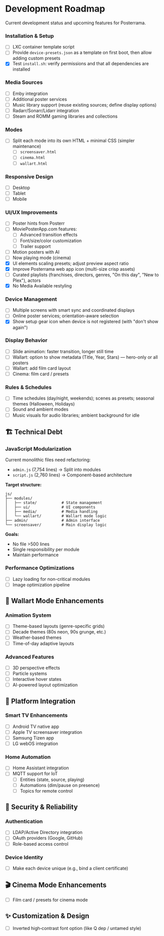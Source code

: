 # Development Roadmap

Current development status and upcoming features for Posterrama.

### Installation & Setup

- [ ] LXC container template script
- [ ] Provide `device-presets.json` as a template on first boot, then allow adding custom presets
- [x] Test `install.sh`: verify permissions and that all dependencies are installed

### Media Sources

- [ ] Emby integration
- [ ] Additional poster services
- [ ] Music library support (reuse existing sources; define display options)
- [ ] Radarr/Sonarr/Lidarr integration
- [ ] Steam and ROMM gaming libraries and collections

### Modes

- [ ] Split each mode into its own HTML + minimal CSS (simpler maintenance)
    - [ ] `screensaver.html`
    - [ ] `cinema.html`
    - [ ] `wallart.html`

### Responsive Design

- [ ] Desktop
- [ ] Tablet
- [ ] Mobile

### UI/UX Improvements

- [ ] Poster hints from Posterr
- [ ] MoviePosterApp.com features:
    - [ ] Advanced transition effects
    - [ ] Font/size/color customization
    - [ ] Trailer support
- [ ] Motion posters with AI
- [ ] Now playing mode (cinema)
- [x] UI elements scaling presets; adjust preview aspect ratio
- [x] Improve Posterrama web app icon (multi-size crisp assets)
- [ ] Curated playlists (franchises, directors, genres, "On this day", "New to Plex"), actors
- [x] No Media Available restyling

### Device Management

- [ ] Multiple screens with smart sync and coordinated displays
- [ ] Online poster services; orientation-aware selection
- [x] Show setup gear icon when device is not registered (with "don't show again")

### Display Behavior

- [ ] Slide animation: faster transition, longer still time
- [ ] Wallart: option to show metadata (Title, Year, Stars) — hero-only or all posters
- [ ] Wallart: add film card layout
- [ ] Cinema: film card / presets

### Rules & Schedules

- [ ] Time schedules (day/night, weekends); scenes as presets; seasonal themes (Halloween, Holidays)
- [ ] Sound and ambient modes
- [ ] Music visuals for audio libraries; ambient background for idle

## 🏗️ Technical Debt

### JavaScript Modularization

Current monolithic files need refactoring:

- `admin.js` (7,754 lines) → Split into modules
- `script.js` (2,760 lines) → Component-based architecture

**Target structure:**

```
js/
├── modules/
│   ├── state/           # State management
│   ├── ui/              # UI components
│   ├── media/           # Media handling
│   └── wallart/         # Wallart mode logic
├── admin/               # Admin interface
└── screensaver/         # Main display logic
```

**Goals:**

- No file >500 lines
- Single responsibility per module
- Maintain performance

### Performance Optimizations

- [ ] Lazy loading for non-critical modules
- [ ] Image optimization pipeline

## 🎨 Wallart Mode Enhancements

### Animation System

- [ ] Theme-based layouts (genre-specific grids)
- [ ] Decade themes (80s neon, 90s grunge, etc.)
- [ ] Weather-based themes
- [ ] Time-of-day adaptive layouts

### Advanced Features

- [ ] 3D perspective effects
- [ ] Particle systems
- [ ] Interactive hover states
- [ ] AI-powered layout optimization

## 📱 Platform Integration

### Smart TV Enhancements

- [ ] Android TV native app
- [ ] Apple TV screensaver integration
- [ ] Samsung Tizen app
- [ ] LG webOS integration

### Home Automation

- [ ] Home Assistant integration
- [ ] MQTT support for IoT
    - [ ] Entities (state, source, playing)
    - [ ] Automations (dim/pause on presence)
    - [ ] Topics for remote control

## 🔐 Security & Reliability

### Authentication

- [ ] LDAP/Active Directory integration
- [ ] OAuth providers (Google, GitHub)
- [ ] Role-based access control

### Device Identity

- [ ] Make each device unique (e.g., bind a client certificate)

## 🎬 Cinema Mode Enhancements

- [ ] Film card / presets for cinema mode

## ✨ Customization & Design

- [ ] Inverted high‑contrast font option (like Q dep / untamed style)
